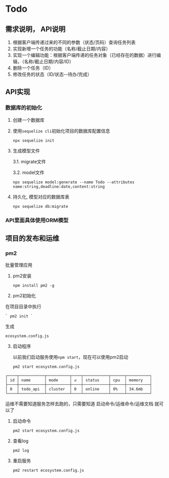 # Todo

## 需求说明， API说明
1. 根据客户端传递过来的不同的参数（状态/页码）查询任务列表
2. 实现新增一个任务的功能（名称/截止日期/内容）
3. 实现一个编辑功能：根据客户端传递的任务对象（已经存在的数据）进行编辑，（名称/截止日期/内容/ID）
4. 删除一个任务（ID）
5. 修改任务的状态（ID/状态--待办/完成）

## API实现


### 数据库的初始化

1. 创建一个数据库
2. 使用`sequelize cli`初始化项目的数据库配置信息

    ` npx sequelize init `

3. 生成模型文件

    3.1. migrate文件

    3.2. model文件

    ` npx sequelize model:generate --name Todo --attributes name:string,deadline:date,content:string `

4. 持久化, 模型对应的数据库表

    ` npx sequelize db:migrate `

### API里面具体使用ORM模型



## 项目的发布和运维
### pm2
批量管理应用

1. pm2安装

    ` npm install pm2 -g `

2. pm2初始化

在项目目录中执行

    ` pm2 init `

生成

```
ecosystem.config.js
```

3. 启动程序

    以前我们启动服务使用`npm start`，现在可以使用pm2启动

    ` pm2 start ecosystem.config.js `

```
┌────┬───────────┬──────────┬────┬───────────┬──────┬──────────┐
│ id │ name      │ mode     │ ↺  │ status    │ cpu  │ memory   │
├────┼───────────┼──────────┼────┼───────────┼──────┼──────────┤
│ 0  │ todo_api  │ cluster  │ 0  │ online    │ 0%   │ 34.6mb   │
└────┴───────────┴──────────┴────┴───────────┴──────┴──────────┘
```

运维不需要知道服务怎样去跑的，只需要知道 启动命令/运维命令/运维文档 就可以了
1. 启动命令

    ` pm2 start ecosystem.config.js `

2. 查看log

    ` pm2 log `

3. 重启服务

    ` pm2 restart ecosystem.config.js `
